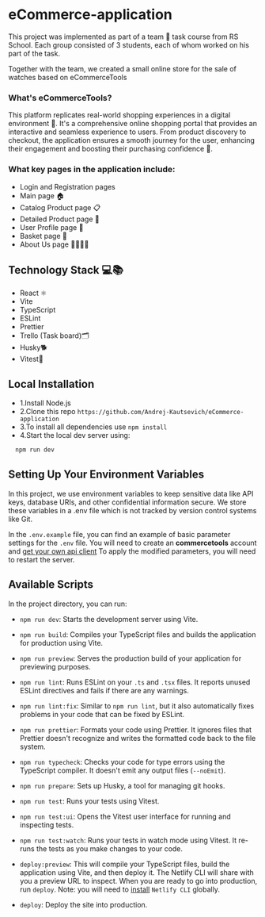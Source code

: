 # eCommerce-application

This project was implemented as part of a team 👥 task course from RS School. Each group consisted of 3 students, each of whom worked on his part of the task.

Together with the team, we created a small online store for the sale of watches based on eCommerceTools

### What's eCommerceTools?

This platform replicates real-world shopping experiences in a digital environment 🏪. It's a comprehensive online shopping portal that provides an interactive and seamless experience to users. From product discovery to checkout, the application ensures a smooth journey for the user, enhancing their engagement and boosting their purchasing confidence 🚀.

### What key pages in the application include:

- Login and Registration pages
- Main page 🏠
- Catalog Product page 📋
- Detailed Product page 🔎
- User Profile page 👤
- Basket page 🛒
- About Us page 🙋‍♂️🙋‍♀️

## Technology Stack 💻📚

- React ⚛️
- Vite
- TypeScript
- ESLint
- Prettier
- Trello (Task board)🗂️
- Husky🐕
- Vitest🧪

## Local Installation

- 1.Install Node.js
- 2.Clone this repo `https://github.com/Andrej-Kautsevich/eCommerce-application`
- 3.To install all dependencies use `npm install`
- 4.Start the local dev server using:

```bash
  npm run dev
```

## Setting Up Your Environment Variables

In this project, we use environment variables to keep sensitive data like API keys, database URIs, and other confidential information secure. We store these variables in a .env file which is not tracked by version control systems like Git.

In the `.env.example` file, you can find an example of basic parameter settings for the `.env` file.
You will need to create an **commercetools** account and [get your own api client](https://docs.commercetools.com/getting-started/create-api-client)
To apply the modified parameters, you will need to restart the server.

## Available Scripts

In the project directory, you can run:

- `npm run dev`: Starts the development server using Vite.

- `npm run build`: Compiles your TypeScript files and builds the application for production using Vite.

- `npm run preview`: Serves the production build of your application for previewing purposes.

- `npm run lint`: Runs ESLint on your `.ts` and `.tsx` files. It reports unused ESLint directives and fails if there are any warnings.

- `npm run lint:fix`: Similar to `npm run lint`, but it also automatically fixes problems in your code that can be fixed by ESLint.

- `npm run prettier`: Formats your code using Prettier. It ignores files that Prettier doesn't recognize and writes the formatted code back to the file system.

- `npm run typecheck`: Checks your code for type errors using the TypeScript compiler. It doesn't emit any output files (`--noEmit`).

- `npm run prepare`: Sets up Husky, a tool for managing git hooks.

- `npm run test`: Runs your tests using Vitest.

- `npm run test:ui`: Opens the Vitest user interface for running and inspecting tests.

- `npm run test:watch`: Runs your tests in watch mode using Vitest. It re-runs the tests as you make changes to your code.

- `deploy:preview`: This will compile your TypeScript files, build the application using Vite, and then deploy it. The Netlify CLI will share with you a preview URL to inspect. When you are ready to go into production, run `deploy`. Note: you will need to [install](https://cli.netlify.com/) `Netlify CLI` globally.

- `deploy`: Deploy the site into production.
